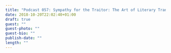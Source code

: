 ```yaml
---
title: "Podcast 057: Sympathy for the Traitor: The Art of Literary Translation (Part Two)"
date: 2018-10-20T22:02:40+01:00
draft: true
guest: ""
guest-photo: ""
guest-bio: ""
publish-date: ""
length: ""
---
```

